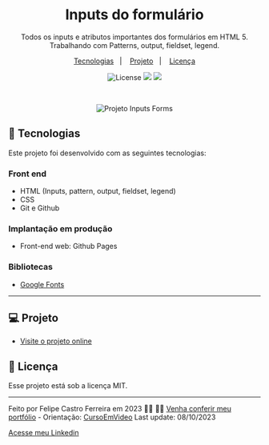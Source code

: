 <h1 align="center"> Inputs do formulário </h1>

<p align="center">
 Todos os inputs e atributos importantes dos formulários em HTML 5. Trabalhando com Patterns, output, fieldset, legend. <br/>
</p>

<p align="center">
  <a href="#-tecnologias">Tecnologias</a>&nbsp;&nbsp;&nbsp;|&nbsp;&nbsp;&nbsp;
  <a href="#-projeto">Projeto</a>&nbsp;&nbsp;&nbsp;|&nbsp;&nbsp;&nbsp;
  <a href="#memo-licença">Licença</a>
</p>

<p align="center">
  <img alt="License" src="https://img.shields.io/static/v1?label=license&message=MIT&color=49AA26&labelColor=000000">
  <img src="https://img.shields.io/badge/-HTML-333333?style=flat&logo=HTML5">
  <img src="https://img.shields.io/badge/-CSS-333333?style=flat&logo=CSS3&logoColor=1572B6">
</p>

<br>

<p align="center">
 <img alt="Projeto Inputs Forms" src="">
</p>

## 🚀 Tecnologias

Este projeto foi desenvolvido com as seguintes tecnologias: 

### Front end
- HTML (Inputs, pattern, output, fieldset, legend)
- CSS
- Git e Github

### Implantação em produção
- Front-end web: Github Pages

### Bibliotecas
- [Google Fonts](https://fonts.google.com/)

---

## 💻 Projeto

- [Visite o projeto online]([https://felipecastro2021.github.io/Form-Inputs/])

## :memo: Licença

Esse projeto está sob a licença MIT.

---

Feito por Felipe Castro Ferreira em 2023 👦🏻 👋🏻 [Venha conferir meu portfólio](https://felipecastro2021.github.io/Portfolio_FelipeCastro2022/) - Orientação: [CursoEmVideo](https://www.youtube.com/CursoEmVideo)
Last update: 08/10/2023

[Acesse meu Linkedin](https://www.linkedin.com/in/felipe-castro-ferreira/)
